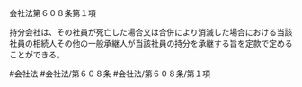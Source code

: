会社法第６０８条第１項

持分会社は、その社員が死亡した場合又は合併により消滅した場合における当該社員の相続人その他の一般承継人が当該社員の持分を承継する旨を定款で定めることができる。

#会社法
#会社法/第６０８条
#会社法/第６０８条/第１項
